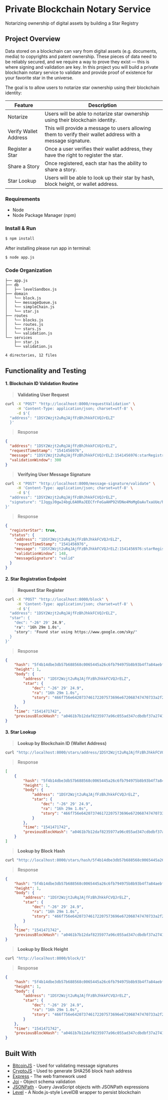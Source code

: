 # Private Blockchain Notary Service

Notarizing ownership of digital assets by building a Star Registry

## Project Overview
Data stored on a blockchain can vary from digital assets (e.g. documents, media) to copyrights and patent ownership. These pieces of data need to be reliably secured, and we require a way to prove they exist — this is where signing and validation are key. In this project you will build a private blockchain notary service to validate and provide proof of existence for your favorite star in the universe.

The goal is to allow users to notarize star ownership using their blockchain identity:

| Feature | Description |
| ------- | ----------- |
| Notarize | Users will be able to notarize star ownership using their blockchain identity. |
| Verify Wallet Address | This will provide a message to users allowing them to verify their wallet address with a message signature. |
| Register a Star |	Once a user verifies their wallet address, they have the right to register the star. |
| Share a Story | Once registered, each star has the ability to share a story. |
| Star Lookup | Users will be able to look up their star by hash, block height, or wallet address. |

### Requirements
* Node
* Node Package Manager (npm)

### Install & Run
```bash
$ npm install
```
After installing please run app in terminal:
```bash
$ node app.js
```

### Code Organization 
```console
├── app.js
├── db
│   ├── levelSandbox.js
├── domain
│   └── block.js
│   └── messageQueue.js
│   └── simpleChain.js
│   └── star.js
├── routes
│   └── blocks.js
│   └── routes.js
│   └── stars.js
│   └── validation.js
└── services
    ├── star.js
    └── validation.js

4 directories, 12 files
```


## Functionality and Testing

#### 1. Blockchain ID Validation Routine

>**Validating User Request**
```bash
curl -X "POST" "http://localhost:8000/requestValidation" \
     -H 'Content-Type: application/json; charset=utf-8' \
     -d $'{
  "address": "1DSY2Wzjt2uRqJAjfFzBhJhkkFCVQJrELZ"
  }'
```
>Response
```JSON
{
  "address": "1DSY2Wzjt2uRqJAjfFzBhJhkkFCVQJrELZ",
  "requestTimeStamp": "1541456976",
  "message": "1DSY2Wzjt2uRqJAjfFzBhJhkkFCVQJrELZ:1541456976:starRegistry",
  "validationWindow": 300
}
```
>**Verifying User Message Signature**
```bash
curl -X "POST" "http://localhost:8000/message-signature/validate" \
     -H 'Content-Type: application/json; charset=utf-8' \
     -d $'{
  "address": "1DSY2Wzjt2uRqJAjfFzBhJhkkFCVQJrELZ",
  "signature": "IJqgyJ0gw24bgL6A0RaJEECfrFeGaAHP92VDNe4MoMgOaAvTxaUUe/hRv+KwRJaa5rVUUs4hipdsjjQoP1KkuYo="
}'
```
>Response
```JSON
{
  "registerStar": true,
  "status": {
    "address": "1DSY2Wzjt2uRqJAjfFzBhJhkkFCVQJrELZ",
    "requestTimeStamp": "1541456976",
    "message": "1DSY2Wzjt2uRqJAjfFzBhJhkkFCVQJrELZ:1541456976:starRegistry",
    "validationWindow": 148,
    "messageSignature": "valid"
  }
}
```

#### 2. Star Registration Endpoint

>**Request Star Register**
```bash
curl -X "POST" "http://localhost:8000/block" \
     -H 'Content-Type: application/json; charset=utf-8' \
     -d $'{
  "address": "1DSY2Wzjt2uRqJAjfFzBhJhkkFCVQJrELZ",
  "star": {
    "dec": "-26° 29' 24.9",
    "ra": "16h 29m 1.0s",
    "story": "Found star using https://www.google.com/sky/"
  }
}'
```
>Response
```JSON
{
    "hash": "5f4b14dbe3db57b688568c0065445a26c6fb794975b8b93b4f7a84aebf80e328",
    "height": 1,
    "body": {
        "address": "1DSY2Wzjt2uRqJAjfFzBhJhkkFCVQJrELZ",
        "star": {
            "dec": "-26° 29' 24.9",
            "ra": "16h 29m 1.0s",
            "story": "466f756e642073746172207573696e672068747470733a2f2f7777772e676f6f676c652e636f6d2f736b792f"
        }
    },
    "time": "1541471742",
    "previousBlockHash": "a0461b7b12daf8235977a96c055ad347cdbdbf37a2741bca45fea5e5db9b28df"
}
```

#### 3. Star Lookup

>**Lookup by Blockchain ID (Wallet Address)**
```bash
curl "http://localhost:8000/stars/address/1DSY2Wzjt2uRqJAjfFzBhJhkkFCVQJrELZ"
```
>Response
```JSON
[
    {
        "hash": "5f4b14dbe3db57b688568c0065445a26c6fb794975b8b93b4f7a84aebf80e328",
        "height": 1,
        "body": {
            "address": "1DSY2Wzjt2uRqJAjfFzBhJhkkFCVQJrELZ",
            "star": {
                "dec": "-26° 29' 24.9",
                "ra": "16h 29m 1.0s",
                "story": "466f756e642073746172207573696e672068747470733a2f2f7777772e676f6f676c652e636f6d2f736b792f"
            }
        },
        "time": "1541471742",
        "previousBlockHash": "a0461b7b12daf8235977a96c055ad347cdbdbf37a2741bca45fea5e5db9b28df"
    }
]
```
>**Lookup by Block Hash**
```bash
curl "http://localhost:8000/stars/hash/5f4b14dbe3db57b688568c0065445a26c6fb794975b8b93b4f7a84aebf80e328"
```
>Response
```JSON
{
    "hash": "5f4b14dbe3db57b688568c0065445a26c6fb794975b8b93b4f7a84aebf80e328",
    "height": 1,
    "body": {
        "address": "1DSY2Wzjt2uRqJAjfFzBhJhkkFCVQJrELZ",
        "star": {
            "dec": "-26° 29' 24.9",
            "ra": "16h 29m 1.0s",
            "story": "466f756e642073746172207573696e672068747470733a2f2f7777772e676f6f676c652e636f6d2f736b792f"
        }
    },
    "time": "1541471742",
    "previousBlockHash": "a0461b7b12daf8235977a96c055ad347cdbdbf37a2741bca45fea5e5db9b28df"
}
```
>**Lookup by Block Height**
```bash
curl "http://localhost:8000/block/1"
```
>Response
```JSON
{
    "hash": "5f4b14dbe3db57b688568c0065445a26c6fb794975b8b93b4f7a84aebf80e328",
    "height": 1,
    "body": {
        "address": "1DSY2Wzjt2uRqJAjfFzBhJhkkFCVQJrELZ",
        "star": {
            "dec": "-26° 29' 24.9",
            "ra": "16h 29m 1.0s",
            "story": "466f756e642073746172207573696e672068747470733a2f2f7777772e676f6f676c652e636f6d2f736b792f"
        }
    },
    "time": "1541471742",
    "previousBlockHash": "a0461b7b12daf8235977a96c055ad347cdbdbf37a2741bca45fea5e5db9b28df"
}
```

## Built With

* [BitcoinJS](https://www.npmjs.com/package/bitcoinjs-lib) - Used for validating message signatures
* [CryptoJS](https://www.npmjs.com/package/crypto-js) - Used to generate SHA256 block hash address
* [Express](https://expressjs.com/) - The web framework used
* [Joi](https://github.com/hapijs/joi) - Object schema validation
* [JSONPath](https://www.npmjs.com/package/jsonpath) - Query JavaScript objects with JSONPath expressions
* [Level](https://github.com/Level/level) - A Node.js-style LevelDB wrapper to persist blockchain